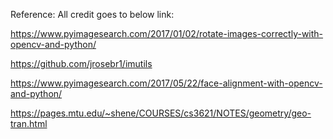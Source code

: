Reference: All credit goes to below link:

https://www.pyimagesearch.com/2017/01/02/rotate-images-correctly-with-opencv-and-python/ 

https://github.com/jrosebr1/imutils

https://www.pyimagesearch.com/2017/05/22/face-alignment-with-opencv-and-python/

https://pages.mtu.edu/~shene/COURSES/cs3621/NOTES/geometry/geo-tran.html
